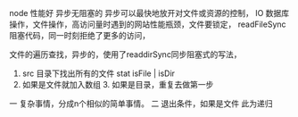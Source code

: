 node 性能好 异步无阻塞的
异步可以最快地放开对文件或资源的控制，
IO 数据库操作，文件操作，高访问量时遇到的网站性能瓶颈，文件要锁定，
readFileSync 阻塞代码，同一时刻拒绝了更多的访问，

文件的遍历查找，异步的，使用了readdirSync同步阻塞式的写法，
1. src 目录下找出所有的文件
  stat  isFile | isDir 
  2. 如果是文件就加入数组
    3. 如果是目录，重复去做第一步

一 复杂事情，分成n个相似的简单事情。
二 退出条件，如果是文件
  此为递归